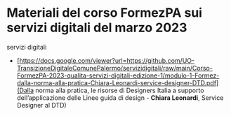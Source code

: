 # Materiali del corso FormezPA sui servizi digitali del marzo 2023

servizi digitali

- [https://docs.google.com/viewer?url=https://github.com/UO-TransizioneDigitaleComunePalermo/servizidigitali/raw/main/Corso-FormezPA-2023-qualita-servizi-digitali-edizione-1/modulo-1-Formez-dalla-norma-alla-pratica-Chiara-Leonardi-service-designer-DTD.pdf](Dalla norma alla pratica, le risorse di Designers Italia a supporto
dell’applicazione delle Linee guida di design - **Chiara Leonardi**, Service Designer al DTD)
